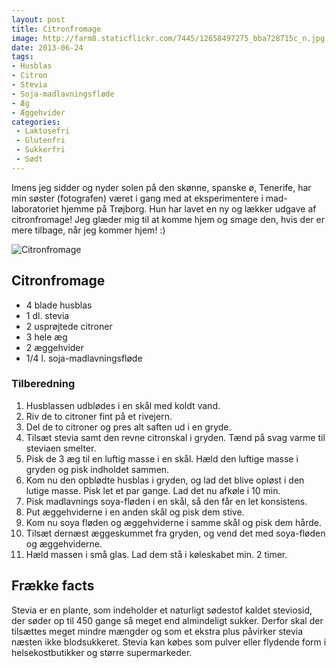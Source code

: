 ```yaml
---
layout: post
title: Citronfromage
image: http://farm8.staticflickr.com/7445/12658497275_bba728715c_n.jpg
date: 2013-06-24
tags:
- Husblas
- Citron
- Stevia
- Soja-madlavningsfløde
- Æg
- Æggehvider
categories:
 - Laktosefri
 - Glutenfri
 - Sukkerfri
 - Sødt
---
```

Imens jeg sidder og nyder solen på den skønne, spanske ø, Tenerife, har min
søster (fotografen) været i gang med at eksperimentere i mad-laboratoriet hjemme
på Trøjborg.
Hun har lavet en ny og lækker udgave af citronfromage! Jeg glæder mig til at
komme hjem og smage den, hvis der er mere tilbage, når jeg kommer hjem! :)


![Citronfromage](http://farm8.staticflickr.com/7445/12658497275_bba728715c.jpg)

## Citronfromage
- 4 blade husblas
- 1 dl. stevia
- 2 usprøjtede citroner
- 3 hele æg
- 2 æggehvider 
- 1/4 l. soja-madlavningsfløde 

### Tilberedning
1. Husblassen udblødes i en skål med koldt vand. 
2. Riv de to citroner fint på et rivejern. 
3. Del de to citroner og pres alt saften ud i en gryde. 
4. Tilsæt stevia samt den revne citronskal i gryden. Tænd på svag varme til
   steviaen smelter. 
5. Pisk de 3 æg til en luftig masse i en skål. Hæld den luftige masse i gryden
   og pisk indholdet sammen. 
6. Kom nu den opblødte husblas i gryden, og lad det blive opløst i den lutige
   masse. Pisk let et par gange. Lad det nu afkøle i 10 min. 
7. Pisk madlavnings soya-fløden i en skål, så den får en let konsistens. 
8. Put æggehviderne i en anden skål og pisk dem stive. 
9. Kom nu soya fløden og æggehviderne i samme skål og pisk dem hårde. 
10. Tilsæt dernæst æggeskummet fra gryden, og vend det med soya-fløden og
    æggehviderne. 
11. Hæld massen i små glas. Lad dem stå i køleskabet min. 2 timer.

## Frække facts
Stevia er en plante, som indeholder et naturligt sødestof kaldet steviosid, der
søder op til 450 gange så meget end almindeligt sukker. Derfor skal der
tilsættes meget mindre mængder og som et ekstra plus påvirker stevia næsten ikke
blodsukkeret. Stevia kan købes som pulver eller flydende form i
helsekostbutikker og større supermarkeder.
